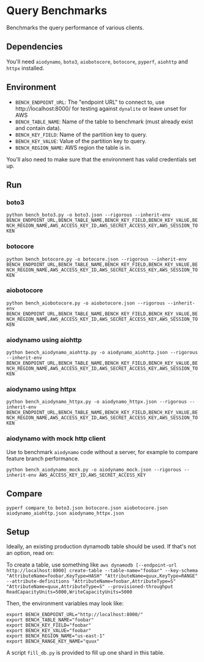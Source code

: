 # Query Benchmarks

Benchmarks the query performance of various clients.

## Dependencies

You'll need `aiodynamo`, `boto3`, `aiobotocore`, `botocore`, `pyperf`, `aiohttp` and `httpx` installed.

## Environment

* `BENCH_ENDPOINT_URL`: The "endpoint URL" to connect to, use http://localhost:8000/ for testing against `dynalite` or leave unset for AWS
* `BENCH_TABLE_NAME`: Name of the table to benchmark (must already exist and contain data).
* `BENCH_KEY_FIELD`: Name of the partition key to query.
* `BENCH_KEY_VALUE`: Value of the partition key to query.
* `BENCH_REGION_NAME`: AWS region the table is in.

You'll also need to make sure that the environment has valid credentials set up.

## Run

### boto3

`python bench_boto3.py -o boto3.json --rigorous --inherit-env BENCH_ENDPOINT_URL,BENCH_TABLE_NAME,BENCH_KEY_FIELD,BENCH_KEY_VALUE,BENCH_REGION_NAME,AWS_ACCESS_KEY_ID,AWS_SECRET_ACCESS_KEY,AWS_SESSION_TOKEN`

### botocore

`python bench_botocore.py -o botocore.json --rigorous --inherit-env BENCH_ENDPOINT_URL,BENCH_TABLE_NAME,BENCH_KEY_FIELD,BENCH_KEY_VALUE,BENCH_REGION_NAME,AWS_ACCESS_KEY_ID,AWS_SECRET_ACCESS_KEY,AWS_SESSION_TOKEN`

### aiobotocore

`python bench_aiobotocore.py -o aiobotocore.json --rigorous --inherit-env BENCH_ENDPOINT_URL,BENCH_TABLE_NAME,BENCH_KEY_FIELD,BENCH_KEY_VALUE,BENCH_REGION_NAME,AWS_ACCESS_KEY_ID,AWS_SECRET_ACCESS_KEY,AWS_SESSION_TOKEN`

### aiodynamo using aiohttp

`python bench_aiodynamo_aiohttp.py -o aiodynamo_aiohttp.json --rigorous --inherit-env BENCH_ENDPOINT_URL,BENCH_TABLE_NAME,BENCH_KEY_FIELD,BENCH_KEY_VALUE,BENCH_REGION_NAME,AWS_ACCESS_KEY_ID,AWS_SECRET_ACCESS_KEY,AWS_SESSION_TOKEN`

### aiodynamo using httpx

`python bench_aiodynamo_httpx.py -o aiodynamo_httpx.json --rigorous --inherit-env BENCH_ENDPOINT_URL,BENCH_TABLE_NAME,BENCH_KEY_FIELD,BENCH_KEY_VALUE,BENCH_REGION_NAME,AWS_ACCESS_KEY_ID,AWS_SECRET_ACCESS_KEY,AWS_SESSION_TOKEN`

### aiodynamo with mock http client

Use to benchmark `aiodynamo` code without a server, for example to compare feature branch performance.

`python bench_aiodynamo_mock.py -o aiodynamo_mock.json --rigorous --inherit-env AWS_ACCESS_KEY_ID,AWS_SECRET_ACCESS_KEY`

## Compare

`pyperf compare_to boto3.json botocore.json aiobotocore.json aiodynamo_aiohttp.json aiodynamo_httpx.json`

## Setup

Ideally, an existing production dynamodb table should be used. If that's not an option, read on:

To create a table, use something like `aws dynamodb [--endpoint-url http://localhost:8000] create-table --table-name="foobar" --key-schema "AttributeName=foobar,KeyType=HASH" "AttributeName=quux,KeyType=RANGE" --attribute-definitions "AttributeName=foobar,AttributeType=S" "AttributeName=quux,AttributeType=S" --provisioned-throughput ReadCapacityUnits=5000,WriteCapacityUnits=5000`

Then, the environment variables may look like:

```
export BENCH_ENDPOINT_URL="http://localhost:8000/"
export BENCH_TABLE_NAME="foobar"
export BENCH_KEY_FIELD="foobar"
export BENCH_KEY_VALUE="foobar"
export BENCH_REGION_NAME="us-east-1"
export BENCH_RANGE_KEY_NAME="quux"
```

A script `fill_db.py` is provided to fill up one shard in this table.
